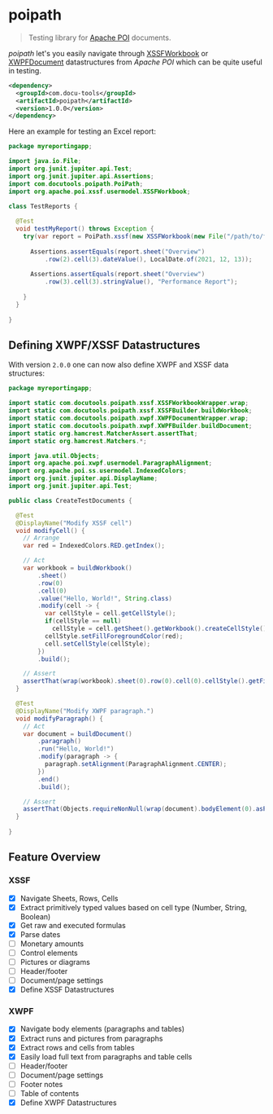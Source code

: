 # poipath
> Testing library for [Apache POI](https://poi.apache.org/) documents.

*poipath* let's you easily navigate through [XSSFWorkbook](https://poi.apache.org/apidocs/dev/org/apache/poi/xssf/usermodel/XSSFWorkbook.html)
or [XWPFDocument](https://poi.apache.org/apidocs/dev/org/apache/poi/xwpf/usermodel/XWPFDocument.html)
datastructures from *Apache POI* which can be quite useful in testing.

```xml
<dependency>
  <groupId>com.docu-tools</groupId>
  <artifactId>poipath</artifactId>
  <version>1.0.0</version>
</dependency>
```

Here an example for testing an Excel report:

```java
package myreportingapp;

import java.io.File;
import org.junit.jupiter.api.Test;
import org.junit.jupiter.api.Assertions;
import com.docutools.poipath.PoiPath;
import org.apache.poi.xssf.usermodel.XSSFWorkbook;

class TestReports {
  
  @Test
  void testMyReport() throws Exception {
    try(var report = PoiPath.xssf(new XSSFWorkbook(new File("/path/to/file.xlsx")))) {
      
      Assertions.assertEquals(report.sheet("Overview")
          .row(2).cell(3).dateValue(), LocalDate.of(2021, 12, 13));
      
      Assertions.assertEquals(report.sheet("Overview")
          .row(3).cell(3).stringValue(), "Performance Report");
      
    }
  }
  
}
```

## Defining XWPF/XSSF Datastructures

With version `2.0.0` one can now also define XWPF and XSSF data structures:

```java
package myreportingapp;

import static com.docutools.poipath.xssf.XSSFWorkbookWrapper.wrap;
import static com.docutools.poipath.xssf.XSSFBuilder.buildWorkbook;
import static com.docutools.poipath.xwpf.XWPFDocumentWrapper.wrap;
import static com.docutools.poipath.xwpf.XWPFBuilder.buildDocument;
import static org.hamcrest.MatcherAssert.assertThat;
import static org.hamcrest.Matchers.*;

import java.util.Objects;
import org.apache.poi.xwpf.usermodel.ParagraphAlignment;
import org.apache.poi.ss.usermodel.IndexedColors;
import org.junit.jupiter.api.DisplayName;
import org.junit.jupiter.api.Test;

public class CreateTestDocuments {

  @Test
  @DisplayName("Modify XSSF cell")
  void modifyCell() {
    // Arrange
    var red = IndexedColors.RED.getIndex();

    // Act
    var workbook = buildWorkbook()
        .sheet()
        .row(0)
        .cell(0)
        .value("Hello, World!", String.class)
        .modify(cell -> {
          var cellStyle = cell.getCellStyle();
          if(cellStyle == null)
            cellStyle = cell.getSheet().getWorkbook().createCellStyle();
          cellStyle.setFillForegroundColor(red);
          cell.setCellStyle(cellStyle);
        })
        .build();

    // Assert
    assertThat(wrap(workbook).sheet(0).row(0).cell(0).cellStyle().getFillForegroundColor(), is(red));
  }

  @Test
  @DisplayName("Modify XWPF paragraph.")
  void modifyParagraph() {
    // Act
    var document = buildDocument()
        .paragraph()
        .run("Hello, World!")
        .modify(paragraph -> {
          paragraph.setAlignment(ParagraphAlignment.CENTER);
        })
        .end()
        .build();

    // Assert
    assertThat(Objects.requireNonNull(wrap(document).bodyElement(0).asParagraph()).paragraph().getAlignment(), is(ParagraphAlignment.CENTER));
  }
  
}

```

## Feature Overview

### XSSF

- [x] Navigate Sheets, Rows, Cells
- [x] Extract primitively typed values based on cell type (Number, String, Boolean)
- [x] Get raw and executed formulas
- [x] Parse dates
- [ ] Monetary amounts
- [ ] Control elements
- [ ] Pictures or diagrams
- [ ] Header/footer
- [ ] Document/page settings
- [x] Define XSSF Datastructures

### XWPF

- [x] Navigate body elements (paragraphs and tables)
- [x] Extract runs and pictures from paragraphs
- [x] Extract rows and cells from tables
- [x] Easily load full text from paragraphs and table cells
- [ ] Header/footer
- [ ] Document/page settings
- [ ] Footer notes
- [ ] Table of contents
- [x] Define XWPF Datastructures